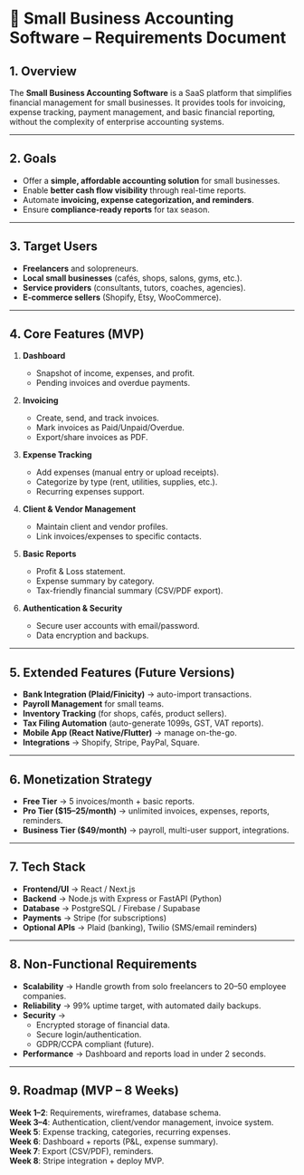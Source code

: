# 📄 Small Business Accounting Software – Requirements Document

## 1. Overview
The **Small Business Accounting Software** is a SaaS platform that simplifies financial management for small businesses. It provides tools for invoicing, expense tracking, payment management, and basic financial reporting, without the complexity of enterprise accounting systems.  

---

## 2. Goals
- Offer a **simple, affordable accounting solution** for small businesses.  
- Enable **better cash flow visibility** through real-time reports.  
- Automate **invoicing, expense categorization, and reminders**.  
- Ensure **compliance-ready reports** for tax season.  

---

## 3. Target Users
- **Freelancers** and solopreneurs.  
- **Local small businesses** (cafés, shops, salons, gyms, etc.).  
- **Service providers** (consultants, tutors, coaches, agencies).  
- **E-commerce sellers** (Shopify, Etsy, WooCommerce).  

---

## 4. Core Features (MVP)
1. **Dashboard**  
   - Snapshot of income, expenses, and profit.  
   - Pending invoices and overdue payments.  

2. **Invoicing**  
   - Create, send, and track invoices.  
   - Mark invoices as Paid/Unpaid/Overdue.  
   - Export/share invoices as PDF.  

3. **Expense Tracking**  
   - Add expenses (manual entry or upload receipts).  
   - Categorize by type (rent, utilities, supplies, etc.).  
   - Recurring expenses support.  

4. **Client & Vendor Management**  
   - Maintain client and vendor profiles.  
   - Link invoices/expenses to specific contacts.  

5. **Basic Reports**  
   - Profit & Loss statement.  
   - Expense summary by category.  
   - Tax-friendly financial summary (CSV/PDF export).  

6. **Authentication & Security**  
   - Secure user accounts with email/password.  
   - Data encryption and backups.  

---

## 5. Extended Features (Future Versions)
- **Bank Integration (Plaid/Finicity)** → auto-import transactions.  
- **Payroll Management** for small teams.  
- **Inventory Tracking** (for shops, cafés, product sellers).  
- **Tax Filing Automation** (auto-generate 1099s, GST, VAT reports).  
- **Mobile App (React Native/Flutter)** → manage on-the-go.  
- **Integrations** → Shopify, Stripe, PayPal, Square.  

---

## 6. Monetization Strategy
- **Free Tier** → 5 invoices/month + basic reports.  
- **Pro Tier ($15–25/month)** → unlimited invoices, expenses, reports, reminders.  
- **Business Tier ($49/month)** → payroll, multi-user support, integrations.  

---

## 7. Tech Stack
- **Frontend/UI** → React / Next.js  
- **Backend** → Node.js with Express or FastAPI (Python)  
- **Database** → PostgreSQL / Firebase / Supabase  
- **Payments** → Stripe (for subscriptions)  
- **Optional APIs** → Plaid (banking), Twilio (SMS/email reminders)  

---

## 8. Non-Functional Requirements
- **Scalability** → Handle growth from solo freelancers to 20–50 employee companies.  
- **Reliability** → 99% uptime target, with automated daily backups.  
- **Security** →  
  - Encrypted storage of financial data.  
  - Secure login/authentication.  
  - GDPR/CCPA compliant (future).  
- **Performance** → Dashboard and reports load in under 2 seconds.  

---

## 9. Roadmap (MVP – 8 Weeks)
**Week 1–2**: Requirements, wireframes, database schema.  
**Week 3–4**: Authentication, client/vendor management, invoice system.  
**Week 5**: Expense tracking, categories, recurring expenses.  
**Week 6**: Dashboard + reports (P&L, expense summary).  
**Week 7**: Export (CSV/PDF), reminders.  
**Week 8**: Stripe integration + deploy MVP.  
